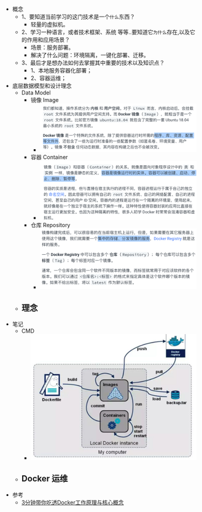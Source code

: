 - 概念
	- 1、要知道当前学习的这门技术是一个`什么`东西？
		- 轻量的虚拟机。
	- 2、学习一种语言，或者技术框架、系统 等等..要知道它`为什么`存在,以及它的作用和应用场景？
		- 场景：服务部署。
		- 解决了什么问题：环境隔离，一键化部署、迁移。
	- 3、最后才是想办法如何去掌握其中重要的技术以及知识点？
		- 1、本地服务容器化部署；
		- 2、容器运维；
- 底层数据模型和设计理念
	- Data Model
		- 镜像 Image
			- ![image.png](../assets/image_1655717300700_0.png)
		- 容器 Container
			- ![image.png](../assets/image_1655717366592_0.png)
		- 仓库 Repository
			- ![image.png](../assets/image_1655717417014_0.png)
	- 理念
		-
- 笔记
	- CMD
		- ![image.png](../assets/image_1655717989828_0.png)
	- Docker 运维
		-
- 参考
	- [3分钟带你吃透Docker工作原理与核心概念](https://blog.nowcoder.net/n/01723f0316af428d96e5e0e5f2658b56?from=nowcoder_improve)